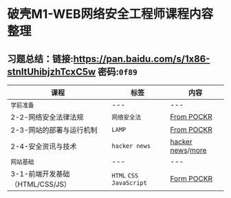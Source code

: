 #  破壳M1-WEB网络安全工程师课程内容整理
## 习题总结：链接:https://pan.baidu.com/s/1x86-stnltUhibjzhTcxC5w  密码:```0f89```
|课程|标签|内容|
|---|---|---|
|```学前准备``` |---|---|
|2-2-网络安全法律法规|```网络安全法```|[From POCKR](https://pockr.org/blogs/act_a19d222f1c6051d5ca)|
|2-3-网站的部署与运行机制|```LAMP```|[From POCKR](https://pockr.org/blogs/act_400594f44bb21bdd7e)|
|2-4-安全资讯与技术|```hacker news```|[hacker news](http://hackernews.cc/)/[more](https://pockr.org/blogs/act_9c658de371615e6d49)|
|```网站基础``` |---|---|
|3-1-前端开发基础（HTML/CSS/JS）|```HTML``` ```CSS``` ```JavaScript```|[Form POCKR](https://pockr.org/blogs/act_18c3aba1087dd3372b)|

